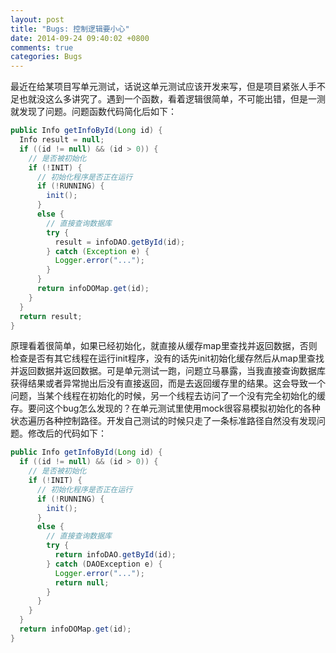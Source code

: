 ```yaml
---
layout: post
title: "Bugs: 控制逻辑要小心"
date: 2014-09-24 09:40:02 +0800
comments: true
categories: Bugs
---
```


最近在给某项目写单元测试，话说这单元测试应该开发来写，但是项目紧张人手不足也就没这么多讲究了。遇到一个函数，看着逻辑很简单，不可能出错，但是一测就发现了问题。问题函数代码简化后如下：

<!--more-->
```java
public Info getInfoById(Long id) {
  Info result = null;
  if ((id != null) && (id > 0)) {
    // 是否被初始化
    if (!INIT) {
      // 初始化程序是否正在运行
      if (!RUNNING) {
        init();
      }
      else {
        // 直接查询数据库
        try {
          result = infoDAO.getById(id);
        } catch (Exception e) {
          Logger.error("...");
        }
      }
      return infoDOMap.get(id);
    }
  }
  return result;
}
```

原理看着很简单，如果已经初始化，就直接从缓存map里查找并返回数据，否则检查是否有其它线程在运行init程序，没有的话先init初始化缓存然后从map里查找并返回数据并返回数据。可是单元测试一跑，问题立马暴露，当我直接查询数据库获得结果或者异常抛出后没有直接返回，而是去返回缓存里的结果。这会导致一个问题，当某个线程在初始化的时候，另一个线程去访问了一个没有完全初始化的缓存。要问这个bug怎么发现的？在单元测试里使用mock很容易模拟初始化的各种状态遍历各种控制路径。开发自己测试的时候只走了一条标准路径自然没有发现问题。修改后的代码如下：

```java
public Info getInfoById(Long id) {
  if ((id != null) && (id > 0)) {
    // 是否被初始化
    if (!INIT) {
      // 初始化程序是否正在运行
      if (!RUNNING) {
        init();
      }
      else {
        // 直接查询数据库
        try {
          return infoDAO.getById(id);
        } catch (DAOException e) {
          Logger.error("...");
          return null;
        }
      }
    }
  }
  return infoDOMap.get(id);
}
```